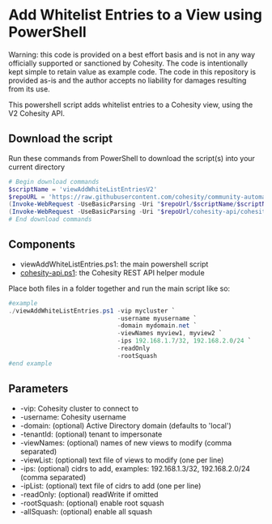 # Add Whitelist Entries to a View using PowerShell

Warning: this code is provided on a best effort basis and is not in any way officially supported or sanctioned by Cohesity. The code is intentionally kept simple to retain value as example code. The code in this repository is provided as-is and the author accepts no liability for damages resulting from its use.

This powershell script adds whitelist entries to a Cohesity view, using the V2 Cohesity API.

## Download the script

Run these commands from PowerShell to download the script(s) into your current directory

```powershell
# Begin download commands
$scriptName = 'viewAddWhiteListEntriesV2'
$repoURL = 'https://raw.githubusercontent.com/cohesity/community-automation-samples/main/powershell'
(Invoke-WebRequest -UseBasicParsing -Uri "$repoUrl/$scriptName/$scriptName.ps1").content | Out-File "$scriptName.ps1"; (Get-Content "$scriptName.ps1") | Set-Content "$scriptName.ps1"
(Invoke-WebRequest -UseBasicParsing -Uri "$repoUrl/cohesity-api/cohesity-api.ps1").content | Out-File cohesity-api.ps1; (Get-Content cohesity-api.ps1) | Set-Content cohesity-api.ps1
# End download commands
```

## Components

* viewAddWhiteListEntries.ps1: the main powershell script
* [cohesity-api.ps1](https://raw.githubusercontent.com/cohesity/community-automation-samples/main/powershell/cohesity-api/cohesity-api.ps1): the Cohesity REST API helper module

Place both files in a folder together and run the main script like so:

```powershell
#example
./viewAddWhiteListEntries.ps1 -vip mycluster `
                              -username myusername `
                              -domain mydomain.net `
                              -viewNames myview1, myview2 `
                              -ips 192.168.1.7/32, 192.168.2.0/24 `
                              -readOnly
                              -rootSquash
#end example
```

## Parameters

* -vip: Cohesity cluster to connect to
* -username: Cohesity username
* -domain: (optional) Active Directory domain (defaults to 'local')
* -tenantId: (optional) tenant to impersonate
* -viewNames: (optional) names of new views to modify (comma separated)
* -viewList: (optional) text file of views to modify (one per line)
* -ips: (optional) cidrs to add, examples: 192.168.1.3/32, 192.168.2.0/24 (comma separated)
* -ipList: (optional) text file of cidrs to add (one per line)
* -readOnly: (optional) readWrite if omitted
* -rootSquash: (optional) enable root squash
* -allSquash: (optional) enable all squash
